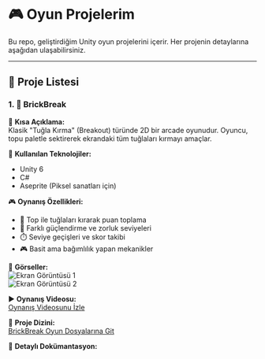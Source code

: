 # 🎮 Oyun Projelerim  
Bu repo, geliştirdiğim Unity oyun projelerini içerir. Her projenin detaylarına aşağıdan ulaşabilirsiniz.

---

## 📂 Proje Listesi

### 1. 🧱 BrickBreak  
📌 **Kısa Açıklama:**  
Klasik "Tuğla Kırma" (Breakout) türünde 2D bir arcade oyunudur. Oyuncu, topu paletle sektirerek ekrandaki tüm tuğlaları kırmayı amaçlar.

🔧 **Kullanılan Teknolojiler:**  
- Unity 6  
- C#  
- Aseprite (Piksel sanatları için)

🎮 **Oynanış Özellikleri:**  
- 🎯 Top ile tuğlaları kırarak puan toplama  
- 🧲 Farklı güçlendirme ve zorluk seviyeleri  
- ⏱️ Seviye geçişleri ve skor takibi  
- 🎮 Basit ama bağımlılık yapan mekanikler

📸 **Görseller:**  
![Ekran Görüntüsü 1](gorseller/screenshot1.png)  
![Ekran Görüntüsü 2](gorseller/screenshot2.png)

▶️ **Oynanış Videosu:**  
[Oynanış Videosunu İzle](https://youtu.be/...)

📂 **Proje Dizini:**  
[BrickBreak Oyun Dosyalarına Git](./BrickBreak)

📝 **Detaylı Dokümantasyon:**
